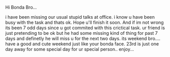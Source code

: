 Hi
 Bonda Bro...

i have been missing our usual stupid talks at office.
i know u have been busy with the task and thats ok. 
Hope u'll finish it soon.
And if im not wrong its been 7 odd days since u got commited with this crictical task.
ur friend is just pretending to be ok but he had some missing kind of thing for past 7 days and definetly he will miss u for the next two days. its weekend bro....
have a good and cute weekend just like your bonda face. 
23rd is just one day away for some special day for ur special person.. enjoy...
